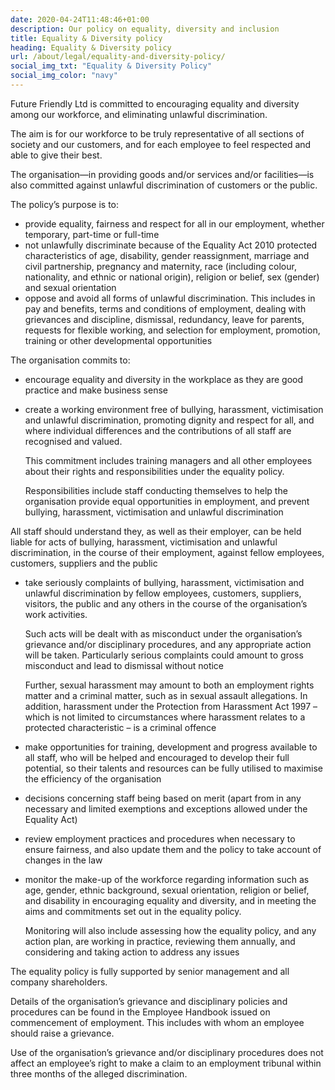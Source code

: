 ```yaml
---
date: 2020-04-24T11:48:46+01:00
description: Our policy on equality, diversity and inclusion
title: Equality & Diversity policy
heading: Equality & Diversity policy
url: /about/legal/equality-and-diversity-policy/
social_img_txt: "Equality & Diversity Policy"
social_img_color: "navy"
---
```


Future Friendly Ltd is committed to encouraging equality and diversity among our workforce, and eliminating unlawful discrimination.

The aim is for our workforce to be truly representative of all sections of society and our customers, and for each employee to feel respected and able to give their best.

The organisation—in providing goods and/or services and/or facilities—is also committed against unlawful discrimination of customers or the public.

The policy’s purpose is to:

* provide equality, fairness and respect for all in our employment, whether temporary, part-time or full-time
* not unlawfully discriminate because of the Equality Act 2010 protected characteristics of age, disability, gender reassignment, marriage and civil partnership, pregnancy and maternity, race (including colour, nationality, and ethnic or national origin), religion or belief, sex (gender) and sexual orientation
* oppose and avoid all forms of unlawful discrimination. This includes in pay and benefits, terms and conditions of employment, dealing with grievances and discipline, dismissal, redundancy, leave for parents, requests for flexible working, and selection for employment, promotion, training or other developmental opportunities

The organisation commits to:

* encourage equality and diversity in the workplace as they are good practice and make business sense
* create a working environment free of bullying, harassment, victimisation and unlawful discrimination, promoting dignity and respect for all, and where individual differences and the contributions of all staff are recognised and valued.

  This commitment includes training managers and all other employees about their rights and responsibilities under the equality policy.

  Responsibilities include staff conducting themselves to help the organisation provide equal opportunities in employment, and prevent bullying, harassment, victimisation and unlawful discrimination

All staff should understand they, as well as their employer, can be held liable for acts of bullying, harassment, victimisation and unlawful discrimination, in the course of their employment, against fellow employees, customers, suppliers and the public

* take seriously complaints of bullying, harassment, victimisation and unlawful discrimination by fellow employees, customers, suppliers, visitors, the public and any others in the course of the organisation’s work activities.

  Such acts will be dealt with as misconduct under the organisation’s grievance and/or disciplinary procedures, and any appropriate action will be taken. Particularly serious complaints could amount to gross misconduct and lead to dismissal without notice

  Further, sexual harassment may amount to both an employment rights matter and a criminal matter, such as in sexual assault allegations. In addition, harassment under the Protection from Harassment Act 1997 – which is not limited to circumstances where harassment relates to a protected characteristic – is a criminal offence

* make opportunities for training, development and progress available to all staff, who will be helped and encouraged to develop their full potential, so their talents and resources can be fully utilised to maximise the efficiency of the organisation
* decisions concerning staff being based on merit (apart from in any necessary and limited exemptions and exceptions allowed under the Equality Act)
* review employment practices and procedures when necessary to ensure fairness, and also update them and the policy to take account of changes in the law
* monitor the make-up of the workforce regarding information such as age, gender, ethnic background, sexual orientation, religion or belief, and disability in encouraging equality and diversity, and in meeting the aims and commitments set out in the equality policy.

  Monitoring will also include assessing how the equality policy, and any action plan, are working in practice, reviewing them annually, and considering and taking action to address any issues

The equality policy is fully supported by senior management and all company shareholders.

Details of the organisation’s grievance and disciplinary policies and procedures can be found in the Employee Handbook issued on commencement of employment. This includes with whom an employee should raise a grievance.

Use of the organisation’s grievance and/or disciplinary procedures does not affect an employee’s right to make a claim to an employment tribunal within three months of the alleged discrimination.

